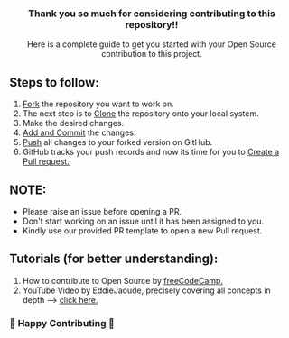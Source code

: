 <div align="center">

### Thank you so much for considering contributing to this repository!!
Here is a complete guide to get you started with your Open Source contribution to this project.

</div>

## Steps to follow:
1. [Fork](https://docs.github.com/en/get-started/quickstart/fork-a-repo) the repository you want to work on.
2. The next step is to [Clone](https://docs.github.com/en/get-started/quickstart/fork-a-repo#step-2-create-a-local-clone-of-your-fork) the repository onto your local system.
3. Make the desired changes.
4. [Add and Commit](https://docs.github.com/en/repositories/working-with-files/managing-files/adding-a-file-to-a-repository) the changes.
5. [Push]() all changes to your forked version on GitHub.
6. GitHub tracks your push records and now its time for you to [Create a Pull request.](https://docs.github.com/en/pull-requests/collaborating-with-pull-requests/proposing-changes-to-your-work-with-pull-requests/about-pull-requests)

## NOTE:
- Please raise an issue before opening a PR.
- Don't start working on an issue until it has been assigned to you.
- Kindly use our provided PR template to open a new Pull request.


## Tutorials (for better understanding):
1. How to contribute to Open Source by [freeCodeCamp.](https://www.freecodecamp.org/news/how-to-contribute-to-open-source-projects/)
2. YouTube Video by EddieJaoude, precisely covering all concepts in depth --> [click here.](https://www.youtube.com/watch?v=yzeVMecydCE)


### :tada: **Happy Contributing** :tada:

</div>
